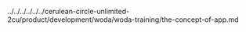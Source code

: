 ../../../../../../cerulean-circle-unlimited-2cu/product/development/woda/woda-training/the-concept-of-app.md